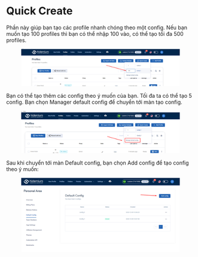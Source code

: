 # Quick Create

Phần này giúp bạn tạo các profile nhanh chóng theo một config. Nếu bạn muốn tạo 100 profiles thì bạn có thể nhập 100 vào, có thể tạo tối đa 500 profiles.

<figure><img src="../../.gitbook/assets/image (71).png" alt=""><figcaption></figcaption></figure>

Bạn có thể tạo thêm các config theo ý muốn của bạn. Tối đa ta có thể tạo 5 config. Bạn chọn Manager default config để chuyển tới màn tạo config.&#x20;

<figure><img src="../../.gitbook/assets/image (72).png" alt=""><figcaption></figcaption></figure>

Sau khi chuyển tới màn Default config, bạn chọn Add config để tạo config theo ý muốn:

<figure><img src="../../.gitbook/assets/image (73).png" alt=""><figcaption></figcaption></figure>
